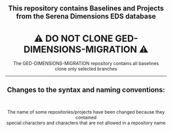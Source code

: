 <h2 align="center"> This repository contains Baselines and Projects from the Serena Dimensions EDS database</h2>
<h1 align="center"> ⚠ DO NOT CLONE GED-DIMENSIONS-MIGRATION ⚠</h1>
<p align="center">
The GED-DIMENSIONS-MIGRATION repository contains all baselines<br>
clone only selected branches 
</p>
<hr>
<h2 align="center"> Changes to the syntax and naming conventions:</h2><br>
<p align="center">
 The name of some repositories/projects have been changed because they contained <br> special characters and characters that are not allowed in a repository name
</p>
